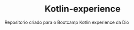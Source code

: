 <h1 align="center">Kotlin-experience</h1>

Repositorio criado para o Bootcamp Kotlin experience da Dio
